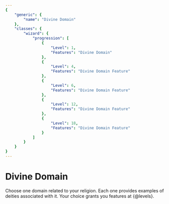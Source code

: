```yaml
---
{
	"generic": {
		"name": "Divine Domain"
	},
	"classes": {
		"wizard": {
			"progression": [
				{
					"Level": 1,
					"Features": "Divine Domain"
				},
				{
					"Level": 4,
					"Features": "Divine Domain Feature"
				},
				{
					"Level": 6,
					"Features": "Divine Domain Feature"
				},
				{
					"Level": 12,
					"Features": "Divine Domain Feature"
				},
				{
					"Level": 18,
					"Features": "Divine Domain Feature"
				}
			]
		}
	}
}
---
```

# Divine Domain
Choose one domain related to your religion.
Each one provides examples of deities associated with it.
Your choice grants you features at {@levels}.

